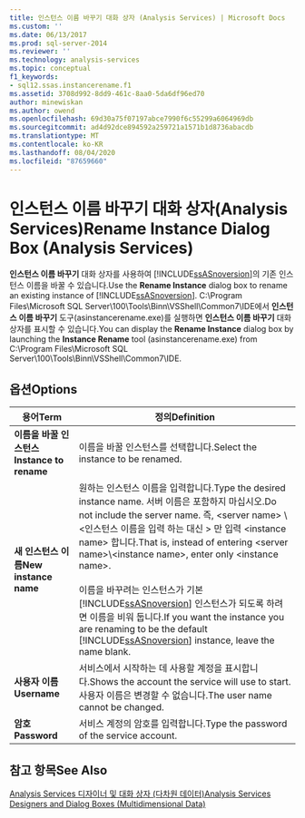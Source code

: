 ```yaml
---
title: 인스턴스 이름 바꾸기 대화 상자 (Analysis Services) | Microsoft Docs
ms.custom: ''
ms.date: 06/13/2017
ms.prod: sql-server-2014
ms.reviewer: ''
ms.technology: analysis-services
ms.topic: conceptual
f1_keywords:
- sql12.ssas.instancerename.f1
ms.assetid: 3708d992-8dd9-461c-8aa0-5da6df96ed70
author: minewiskan
ms.author: owend
ms.openlocfilehash: 69d30a75f07197abce7990f6c55299a6064969db
ms.sourcegitcommit: ad4d92dce894592a259721a1571b1d8736abacdb
ms.translationtype: MT
ms.contentlocale: ko-KR
ms.lasthandoff: 08/04/2020
ms.locfileid: "87659660"
---
```

# <a name="rename-instance-dialog-box-analysis-services"></a><span data-ttu-id="4de73-102">인스턴스 이름 바꾸기 대화 상자(Analysis Services)</span><span class="sxs-lookup"><span data-stu-id="4de73-102">Rename Instance Dialog Box (Analysis Services)</span></span>
  <span data-ttu-id="4de73-103">**인스턴스 이름 바꾸기** 대화 상자를 사용하여 [!INCLUDE[ssASnoversion](../includes/ssasnoversion-md.md)]의 기존 인스턴스 이름을 바꿀 수 있습니다.</span><span class="sxs-lookup"><span data-stu-id="4de73-103">Use the **Rename Instance** dialog box to rename an existing instance of [!INCLUDE[ssASnoversion](../includes/ssasnoversion-md.md)].</span></span> <span data-ttu-id="4de73-104">C:\Program Files\Microsoft SQL Server\100\Tools\Binn\VSShell\Common7\IDE에서 **인스턴스 이름 바꾸기** 도구(asinstancerename.exe)를 실행하면 **인스턴스 이름 바꾸기** 대화 상자를 표시할 수 있습니다.</span><span class="sxs-lookup"><span data-stu-id="4de73-104">You can display the **Rename Instance** dialog box by launching the **Instance Rename** tool (asinstancerename.exe) from C:\Program Files\Microsoft SQL Server\100\Tools\Binn\VSShell\Common7\IDE.</span></span>  
  
## <a name="options"></a><span data-ttu-id="4de73-105">옵션</span><span class="sxs-lookup"><span data-stu-id="4de73-105">Options</span></span>  
  
|<span data-ttu-id="4de73-106">용어</span><span class="sxs-lookup"><span data-stu-id="4de73-106">Term</span></span>|<span data-ttu-id="4de73-107">정의</span><span class="sxs-lookup"><span data-stu-id="4de73-107">Definition</span></span>|  
|----------|----------------|  
|<span data-ttu-id="4de73-108">**이름을 바꿀 인스턴스**</span><span class="sxs-lookup"><span data-stu-id="4de73-108">**Instance to rename**</span></span>|<span data-ttu-id="4de73-109">이름을 바꿀 인스턴스를 선택합니다.</span><span class="sxs-lookup"><span data-stu-id="4de73-109">Select the instance to be renamed.</span></span>|  
|<span data-ttu-id="4de73-110">**새 인스턴스 이름**</span><span class="sxs-lookup"><span data-stu-id="4de73-110">**New instance name**</span></span>|<span data-ttu-id="4de73-111">원하는 인스턴스 이름을 입력합니다.</span><span class="sxs-lookup"><span data-stu-id="4de73-111">Type the desired instance name.</span></span> <span data-ttu-id="4de73-112">서버 이름은 포함하지 마십시오.</span><span class="sxs-lookup"><span data-stu-id="4de73-112">Do not include the server name.</span></span> <span data-ttu-id="4de73-113">즉, \<server name> \\<인스턴스 이름을 입력 하는 대신 \> 만 입력 \<instance name> 합니다.</span><span class="sxs-lookup"><span data-stu-id="4de73-113">That is, instead of entering \<server name>\\<instance name\>, enter only \<instance name>.</span></span><br /><br /> <span data-ttu-id="4de73-114">이름을 바꾸려는 인스턴스가 기본 [!INCLUDE[ssASnoversion](../includes/ssasnoversion-md.md)] 인스턴스가 되도록 하려면 이름을 비워 둡니다.</span><span class="sxs-lookup"><span data-stu-id="4de73-114">If you want the instance you are renaming to be the default [!INCLUDE[ssASnoversion](../includes/ssasnoversion-md.md)] instance, leave the name blank.</span></span>|  
|<span data-ttu-id="4de73-115">**사용자 이름**</span><span class="sxs-lookup"><span data-stu-id="4de73-115">**Username**</span></span>|<span data-ttu-id="4de73-116">서비스에서 시작하는 데 사용할 계정을 표시합니다.</span><span class="sxs-lookup"><span data-stu-id="4de73-116">Shows the account the service will use to start.</span></span> <span data-ttu-id="4de73-117">사용자 이름은 변경할 수 없습니다.</span><span class="sxs-lookup"><span data-stu-id="4de73-117">The user name cannot be changed.</span></span>|  
|<span data-ttu-id="4de73-118">**암호**</span><span class="sxs-lookup"><span data-stu-id="4de73-118">**Password**</span></span>|<span data-ttu-id="4de73-119">서비스 계정의 암호를 입력합니다.</span><span class="sxs-lookup"><span data-stu-id="4de73-119">Type the password of the service account.</span></span>|  
  
## <a name="see-also"></a><span data-ttu-id="4de73-120">참고 항목</span><span class="sxs-lookup"><span data-stu-id="4de73-120">See Also</span></span>  
 [<span data-ttu-id="4de73-121">Analysis Services 디자이너 및 대화 상자 &#40;다차원 데이터&#41;</span><span class="sxs-lookup"><span data-stu-id="4de73-121">Analysis Services Designers and Dialog Boxes &#40;Multidimensional Data&#41;</span></span>](analysis-services-designers-and-dialog-boxes-multidimensional-data.md)  
  
  
